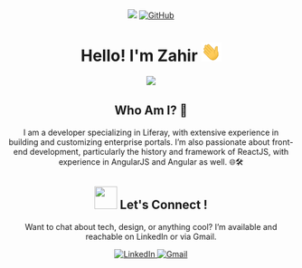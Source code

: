 <div  align="center" >
<img src="https://media.giphy.com/media/VgCDAzcKvsR6OM0uWg/giphy.gif" width="50" />
<a href="https://github.com/ZahirHaniche-dev"><img src="https://img.shields.io/github/followers/PluckyPrecious.svg?label=GitHub&style=social" alt="GitHub"></a>
</div>
<!-- heading -->

<div align="center">
 
# Hello! I'm Zahir <img width="35" src="https://github.com/1999AZZAR/1999AZZAR/blob/main/resources/img/waving.gif">
</div>
<div align="center"><img src="https://readme-typing-svg.herokuapp.com/?color=00FF00&size=30&center=true&vCenter=true&width=500&height=30&lines=I'm+a...;IT+Consultant;Software+Developer;Liferay+Developer"/>
</div>

<!-- About Me -->
<div align="center">
  <h2> <a target="blank">  Who Am I? 🚀 </a> </h2>
</div>

<div align="center">
  <p>I am a developer specializing in Liferay, with extensive experience in building and customizing enterprise portals. I’m also passionate about front-end development, particularly the history and framework of ReactJS, with experience in AngularJS and Angular as well. 🌐🛠️</p>
</div>

<!-- Contact me -->

 <div align="center">
  <h2> 
    <a target="blank"> 
      <img src="https://media1.giphy.com/media/IqgySmxEgP0rs40ZMB/giphy.gif?cid=ecf05e47e7dvfufx9t47q5pf2065hf6mr8dmr8y2yrq8o3su&rid=giphy.gif&ct=s" height="40" width="40" />
      Let's Connect !  
    </a>
  </h2>
  <p>Want to chat about tech, design, or anything cool? I’m available and reachable on LinkedIn or via Gmail.</p>
  <p align="center">
  <a href="https://www.linkedin.com/in/https://www.linkedin.com/feed/update/urn:li:activity:7235202142997823489//">
    <img src="https://img.shields.io/badge/-LinkedIn-blue?style=flat&logo=Linkedin&logoColor=white" alt="LinkedIn">
  </a>
  <a href="mailto:haniche.zahir@gmail.com">
    <img src="https://img.shields.io/badge/-Gmail-c14438?style=flat&logo=Gmail&logoColor=white" alt="Gmail">
  </a>
</p>
</div>

</div>
